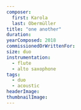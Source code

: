 ```yaml
---
composer:
  first: Karola
  last: Obermüller
title: "one another"
duration:
yearComposed: 2018
commissionedOrWrittenFor: 
size: duo
instrumentation:
  - flute
  - alto saxophone
tags:
  - duo
  - acoustic
headerImage:
thumbnailImage:
---
```

